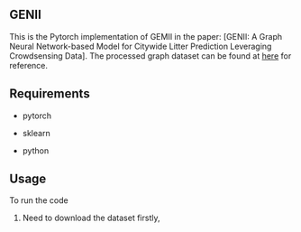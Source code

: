 ## GENII

This is the Pytorch implementation of GEMII in the paper: [GENII: A Graph Neural Network-based Model for Citywide Litter Prediction Leveraging Crowdsensing Data]. The processed graph dataset can be found at [here](https://pan.baidu.com/s/1KPFUvCb5ihQSvZZRYr2pvw?) for reference.



## Requirements

* pytorch

* sklearn

* python

  

## Usage

To run the code 

1.  Need to download the dataset firstly, 


